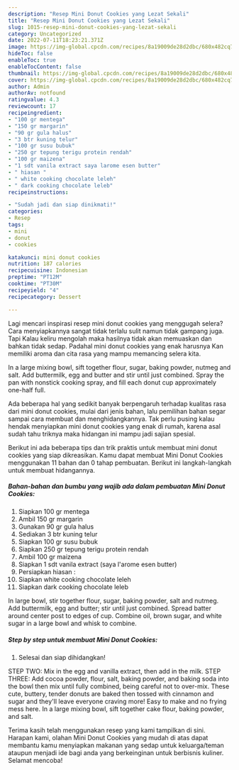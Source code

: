 ```yaml
---
description: "Resep Mini Donut Cookies yang Lezat Sekali"
title: "Resep Mini Donut Cookies yang Lezat Sekali"
slug: 1015-resep-mini-donut-cookies-yang-lezat-sekali
category: Uncategorized
date: 2022-07-11T18:23:21.371Z
image: https://img-global.cpcdn.com/recipes/8a19009de28d2dbc/680x482cq70/mini-donut-cookies-foto-resep-utama.jpg
hideToc: false
enableToc: true
enableTocContent: false
thumbnail: https://img-global.cpcdn.com/recipes/8a19009de28d2dbc/680x482cq70/mini-donut-cookies-foto-resep-utama.jpg
cover: https://img-global.cpcdn.com/recipes/8a19009de28d2dbc/680x482cq70/mini-donut-cookies-foto-resep-utama.jpg
author: Admin
authorAv: notfound
ratingvalue: 4.3
reviewcount: 17
recipeingredient:
- "100 gr mentega"
- "150 gr margarin"
- "90 gr gula halus"
- "3 btr kuning telur"
- "100 gr susu bubuk"
- "250 gr tepung terigu protein rendah"
- "100 gr maizena"
- "1 sdt vanila extract saya larome esen butter"
- " hiasan "
- " white cooking chocolate leleh"
- " dark cooking chocolate leleb"
recipeinstructions:

- "Sudah jadi dan siap dinikmati!"
categories:
- Resep
tags:
- mini
- donut
- cookies

katakunci: mini donut cookies 
nutrition: 187 calories
recipecuisine: Indonesian
preptime: "PT12M"
cooktime: "PT30M"
recipeyield: "4"
recipecategory: Dessert

---
```



Lagi mencari inspirasi resep mini donut cookies yang menggugah selera? Cara menyiapkannya sangat tidak terlalu sulit namun tidak gampang juga. Tapi Kalau keliru mengolah maka hasilnya tidak akan memuaskan dan bahkan tidak sedap. Padahal mini donut cookies yang enak harusnya Kan memiliki aroma dan cita rasa yang mampu memancing selera kita.


In a large mixing bowl, sift together flour, sugar, baking powder, nutmeg and salt. Add buttermilk, egg and butter and stir until just combined. Spray the pan with nonstick cooking spray, and fill each donut cup approximately one-half full.

Ada beberapa hal yang sedikit banyak berpengaruh terhadap kualitas rasa dari mini donut cookies, mulai dari jenis bahan, lalu pemilihan bahan segar sampai cara membuat dan menghidangkannya. Tak perlu pusing kalau hendak menyiapkan mini donut cookies yang enak di rumah, karena asal sudah tahu triknya maka hidangan ini mampu jadi sajian spesial.


Berikut ini ada beberapa tips dan trik praktis untuk membuat mini donut cookies yang siap dikreasikan. Kamu dapat membuat Mini Donut Cookies menggunakan 11 bahan dan 0 tahap pembuatan. Berikut ini langkah-langkah untuk membuat hidangannya.

<!--inarticleads1-->

##### Bahan-bahan dan bumbu yang wajib ada dalam pembuatan Mini Donut Cookies:

1. Siapkan 100 gr mentega
1. Ambil 150 gr margarin
1. Gunakan 90 gr gula halus
1. Sediakan 3 btr kuning telur
1. Siapkan 100 gr susu bubuk
1. Siapkan 250 gr tepung terigu protein rendah
1. Ambil 100 gr maizena
1. Siapkan 1 sdt vanila extract (saya l&#39;arome esen butter)
1. Persiapkan  hiasan :
1. Siapkan  white cooking chocolate leleh
1. Siapkan  dark cooking chocolate leleb


In large bowl, stir together flour, sugar, baking powder, salt and nutmeg. Add buttermilk, egg and butter; stir until just combined. Spread batter around center post to edges of cup. Combine oil, brown sugar, and white sugar in a large bowl and whisk to combine. 

<!--inarticleads2-->

##### Step by step untuk membuat Mini Donut Cookies:


1. Selesai dan siap dihidangkan!

STEP TWO: Mix in the egg and vanilla extract, then add in the milk. STEP THREE: Add cocoa powder, flour, salt, baking powder, and baking soda into the bowl then mix until fully combined, being careful not to over-mix. These cute, buttery, tender donuts are baked then tossed with cinnamon and sugar and they&#39;ll leave everyone craving more! Easy to make and no frying mess here. In a large mixing bowl, sift together cake flour, baking powder, and salt. 

Terima kasih telah menggunakan resep yang kami tampilkan di sini. Harapan kami, olahan Mini Donut Cookies yang mudah di atas dapat membantu kamu menyiapkan makanan yang sedap untuk keluarga/teman ataupun menjadi ide bagi anda yang berkeinginan untuk berbisnis kuliner. Selamat mencoba!

